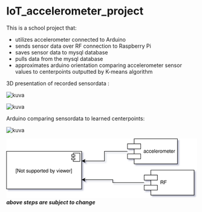 # IoT_accelerometer_project

This is a school project that:
- utilizes accelerometer connected to Arduino
- sends sensor data over RF connection to Raspberry Pi
- saves sensor data to mysql database
- pulls data from the mysql database
- approximates arduino orientation comparing accelerometer sensor values to centerpoints outputted by K-means algorithm

3D presentation of recorded sensordata :

![kuva](https://user-images.githubusercontent.com/117070282/207603069-66415806-9f78-49dc-a4c2-6562c315a719.png)


![kuva](https://user-images.githubusercontent.com/117070282/207585318-f9e59be1-5c49-481e-8115-1f445c7e3de7.png)

Arduino comparing sensordata to learned centerpoints:

![kuva](https://user-images.githubusercontent.com/117070282/207846082-e3b1b8f4-fdd6-406b-8ec8-cb001507be12.png)


![Jotakuinkin tämmöstä](/kuvat/arduino_modules.svg)
***above steps are subject to change***
